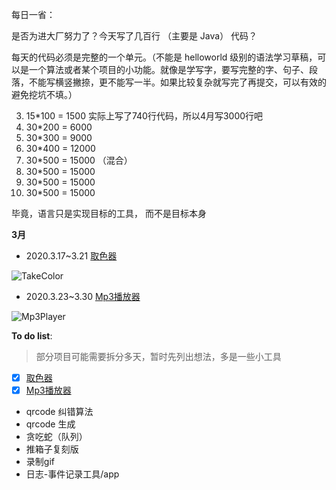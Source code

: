 每日一省：

是否为进大厂努力了？今天写了几百行 （主要是 Java） 代码？

每天的代码必须是完整的一个单元。（不能是 helloworld 级别的语法学习草稿，可以是一个算法或者某个项目的小功能。就像是学写字，要写完整的字、句子、段落，不能写横竖撇捺，更不能写一半。如果比较复杂就写完了再提交，可以有效的避免挖坑不填。）

3. 15*100 = 1500 实际上写了740行代码，所以4月写3000行吧
4. 30*200 = 6000
5. 30*300 = 9000
6. 30*400 = 12000
7. 30*500 = 15000 （混合）
8. 30*500 = 15000
9. 30*500 = 15000
10. 30*500 = 15000

毕竟，语言只是实现目标的工具， 而不是目标本身 

**3月**

- 2020.3.17~3.21 [取色器](https://github.com/onionc/Arava/tree/master/TakeColor) 

 ![TakeColor](http://image.acfuu.com/mdImages/Arava/Arava_TakeColor.png)

- 2020.3.23~3.30 [Mp3播放器](https://github.com/onionc/Arava/tree/master/Mp3Player)

 ![Mp3Player](http://image.acfuu.com/mdImages/Arava/Arava_Mp3Player.png)



**To do list**:

> 部分项目可能需要拆分多天，暂时先列出想法，多是一些小工具

- [x] [取色器](https://github.com/onionc/Arava/tree/master/TakeColor)
- [x] [Mp3播放器](https://github.com/onionc/Arava/tree/master/Mp3Player)
- qrcode 纠错算法
- qrcode 生成
- 贪吃蛇（队列）
- 推箱子复刻版
- 录制gif
- 日志-事件记录工具/app

